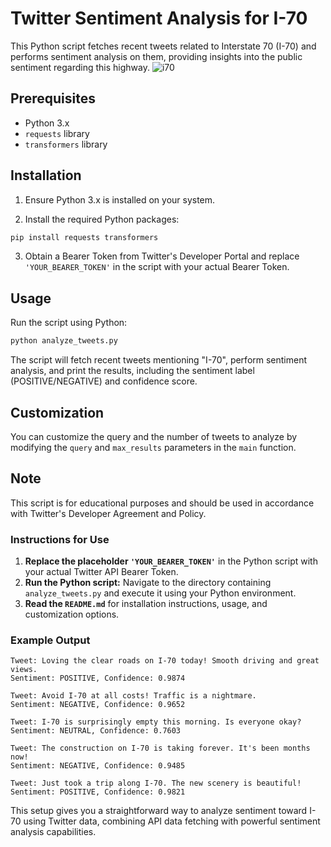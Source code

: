 # Twitter Sentiment Analysis for I-70

This Python script fetches recent tweets related to Interstate 70 (I-70) and performs sentiment analysis on them, providing insights into the public sentiment regarding this highway.
![i70](https://github.com/srlausten/I70-sentiment-analysis/assets/65357089/4c5d123d-22cf-405e-a08d-68da44242dcb)

## Prerequisites

- Python 3.x
- `requests` library
- `transformers` library

## Installation

1. Ensure Python 3.x is installed on your system.

2. Install the required Python packages:

```bash
pip install requests transformers
```

3. Obtain a Bearer Token from Twitter's Developer Portal and replace `'YOUR_BEARER_TOKEN'` in the script with your actual Bearer Token.

## Usage

Run the script using Python:

```bash
python analyze_tweets.py
```

The script will fetch recent tweets mentioning "I-70", perform sentiment analysis, and print the results, including the sentiment label (POSITIVE/NEGATIVE) and confidence score.

## Customization

You can customize the query and the number of tweets to analyze by modifying the `query` and `max_results` parameters in the `main` function.

## Note

This script is for educational purposes and should be used in accordance with Twitter's Developer Agreement and Policy.

### Instructions for Use

1. **Replace the placeholder `'YOUR_BEARER_TOKEN'`** in the Python script with your actual Twitter API Bearer Token.
2. **Run the Python script:** Navigate to the directory containing `analyze_tweets.py` and execute it using your Python environment.
3. **Read the `README.md`** for installation instructions, usage, and customization options.

### Example Output 

```
Tweet: Loving the clear roads on I-70 today! Smooth driving and great views.
Sentiment: POSITIVE, Confidence: 0.9874

Tweet: Avoid I-70 at all costs! Traffic is a nightmare.
Sentiment: NEGATIVE, Confidence: 0.9652

Tweet: I-70 is surprisingly empty this morning. Is everyone okay?
Sentiment: NEUTRAL, Confidence: 0.7603

Tweet: The construction on I-70 is taking forever. It's been months now!
Sentiment: NEGATIVE, Confidence: 0.9485

Tweet: Just took a trip along I-70. The new scenery is beautiful!
Sentiment: POSITIVE, Confidence: 0.9821
```

This setup gives you a straightforward way to analyze sentiment toward I-70 using Twitter data, combining API data fetching with powerful sentiment analysis capabilities.
